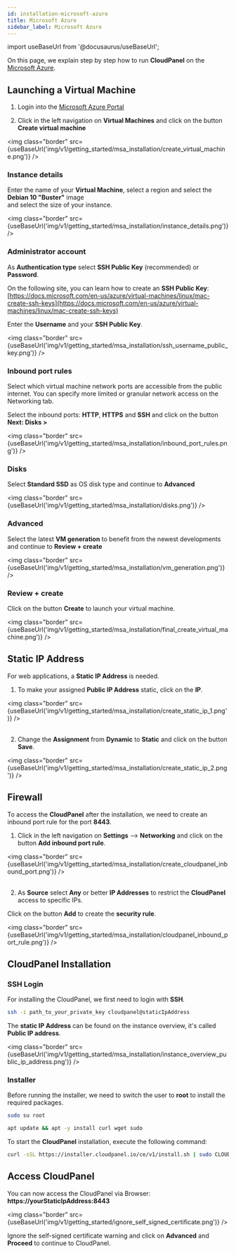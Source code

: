 ```yaml
---
id: installation-microsoft-azure
title: Microsoft Azure
sidebar_label: Microsoft Azure
---
```


import useBaseUrl from '@docusaurus/useBaseUrl';

On this page, we explain step by step how to run **CloudPanel** on the [Microsoft Azure](https://azure.microsoft.com/).

## Launching a Virtual Machine

1) Login into the [Microsoft Azure Portal](https://portal.azure.com/)

2) Click in the left navigation on **Virtual Machines** and click on the button **Create virtual machine**

<img class="border" src={useBaseUrl('img/v1/getting_started/msa_installation/create_virtual_machine.png')} />

### Instance details

Enter the name of your **Virtual Machine**, select a region and select the **Debian 10 "Buster"** image <br />
and select the size of your instance.

<img class="border" src={useBaseUrl('img/v1/getting_started/msa_installation/instance_details.png')} />

### Administrator account

As **Authentication type** select **SSH Public Key** (recommended) or **Password**. <br />

On the following site, you can learn how to create an **SSH Public Key**: <br /> 
[https://docs.microsoft.com/en-us/azure/virtual-machines/linux/mac-create-ssh-keys](https://docs.microsoft.com/en-us/azure/virtual-machines/linux/mac-create-ssh-keys)

Enter the **Username** and your **SSH Public Key**.

<img class="border" src={useBaseUrl('img/v1/getting_started/msa_installation/ssh_username_public_key.png')} />

### Inbound port rules

Select which virtual machine network ports are accessible from the public internet. 
You can specify more limited or granular network access on the Networking tab.

Select the inbound ports: **HTTP**, **HTTPS** and **SSH** and click on the button **Next: Disks >**

<img class="border" src={useBaseUrl('img/v1/getting_started/msa_installation/inbound_port_rules.png')} />

### Disks

Select **Standard SSD** as OS disk type and continue to **Advanced**

<img class="border" src={useBaseUrl('img/v1/getting_started/msa_installation/disks.png')} />

### Advanced

Select the latest **VM generation** to benefit from the newest developments and continue to **Review + create**

<img class="border" src={useBaseUrl('img/v1/getting_started/msa_installation/vm_generation.png')} />

### Review + create

Click on the button **Create** to launch your virtual machine.

<img class="border" src={useBaseUrl('img/v1/getting_started/msa_installation/final_create_virtual_machine.png')} />

## Static IP Address

For web applications, a **Static IP Address** is needed. <br />

1) To make your assigned **Public IP Address** static, click on the **IP**.

<img class="border" src={useBaseUrl('img/v1/getting_started/msa_installation/create_static_ip_1.png')} /> <br /><br />

2) Change the **Assignment** from **Dynamic** to **Static** and click on the button **Save**.

<img class="border" src={useBaseUrl('img/v1/getting_started/msa_installation/create_static_ip_2.png')} />

## Firewall

To access the **CloudPanel** after the installation, we need to create an inbound port rule for the port **8443**.

1) Click in the left navigation on **Settings** --> **Networking** and click on the button **Add inbound port rule**.

<img class="border" src={useBaseUrl('img/v1/getting_started/msa_installation/create_cloudpanel_inbound_port.png')} /> <br /><br />

2) As **Source** select **Any** or better **IP Addresses** to restrict the **CloudPanel** access to specific IPs.

Click on the button **Add** to create the **security rule**.

<img class="border" src={useBaseUrl('img/v1/getting_started/msa_installation/cloudpanel_inbound_port_rule.png')} />

## CloudPanel Installation

### SSH Login

For installing the CloudPanel, we first need to login with **SSH**. <br />

```bash
ssh -i path_to_your_private_key cloudpanel@staticIpAddress
```

The **static IP Address** can be found on the instance overview, it's called **Public IP address**.

<img class="border" src={useBaseUrl('img/v1/getting_started/msa_installation/instance_overview_public_ip_address.png')} />

### Installer

Before running the installer, we need to switch the user to **root** to install the required packages.

```bash
sudo su root
```

```bash
apt update && apt -y install curl wget sudo
```

To start the **CloudPanel** installation, execute the following command:

```bash
curl -sSL https://installer.cloudpanel.io/ce/v1/install.sh | sudo CLOUD=msa bash
```

## Access CloudPanel

You can now access the CloudPanel via Browser: **https://yourStaticIpAddress:8443**

<img class="border" src={useBaseUrl('img/v1/getting_started/ignore_self_signed_certificate.png')} />

Ignore the self-signed certificate warning and click on **Advanced** and **Proceed** to continue to CloudPanel.







